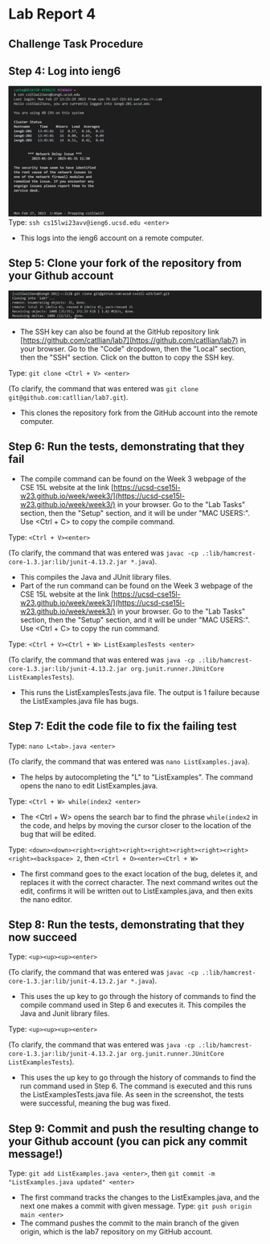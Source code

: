 # Lab Report 4
## Challenge Task Procedure
## Step 4: Log into ieng6
![Image](wk8lrs4.png)
Type: `ssh cs15lwi23avv@ieng6.ucsd.edu <enter>`
* This logs into the ieng6 account on a remote computer.
## Step 5: Clone your fork of the repository from your Github account
![Image](wk8lrs5.png)
* The SSH key can also be found at the GitHub repository link [https://github.com/catllian/lab7](https://github.com/catllian/lab7) in your browser. Go to the "Code" dropdown, then the "Local" section, then the "SSH" section. Click on the button to copy the SSH key.

Type: `git clone <Ctrl + V> <enter>`

(To clarify, the command that was entered was `git clone git@github.com:catllian/lab7.git`).

* This clones the repository fork from the GitHub account into the remote computer.
## Step 6: Run the tests, demonstrating that they fail
* The compile command can be found on the Week 3 webpage of the CSE 15L website at the link [https://ucsd-cse15l-w23.github.io/week/week3/](https://ucsd-cse15l-w23.github.io/week/week3/) in your browser. Go to the "Lab Tasks" section, then the "Setup" section, and it will be under "MAC USERS:". Use <Ctrl + C> to copy the compile command.

Type: `<Ctrl + V><enter>`

(To clarify, the command that was entered was `javac -cp .:lib/hamcrest-core-1.3.jar:lib/junit-4.13.2.jar *.java`).

* This compiles the Java and JUnit library files.
* Part of the run command can be found on the Week 3 webpage of the CSE 15L website at the link [https://ucsd-cse15l-w23.github.io/week/week3/](https://ucsd-cse15l-w23.github.io/week/week3/) in your browser. Go to the "Lab Tasks" section, then the "Setup" section, and it will be under "MAC USERS:". Use <Ctrl + C> to copy the run command.

Type: `<Ctrl + V><Ctrl + W> ListExamplesTests <enter>`

(To clarify, the command that was entered was `java -cp .:lib/hamcrest-core-1.3.jar:lib/junit-4.13.2.jar org.junit.runner.JUnitCore ListExamplesTests`).

* This runs the ListExamplesTests.java file. The output is 1 failure because the ListExamples.java file has bugs.
## Step 7: Edit the code file to fix the failing test
Type: `nano L<tab>.java <enter>`

(To clarify, the command that was entered was `nano ListExamples.java`).

* The <tab> helps by autocompleting the "L" to "ListExamples". The command opens the nano to edit ListExamples.java.

Type: `<Ctrl + W> while(index2 <enter>`
* The <Ctrl + W> opens the search bar to find the phrase `while(index2` in the code, and helps by moving the cursor closer to the location of the bug that will be edited.

Type: `<down><down><right><right><right><right><right><right><right><right><backspace> 2`, then `<Ctrl + O><enter><Ctrl + W>`
* The first command goes to the exact location of the bug, deletes it, and replaces it with the correct character. The next command writes out the edit, confirms it will be written out to ListExamples.java, and then exits the nano editor.
## Step 8: Run the tests, demonstrating that they now succeed
Type: `<up><up><up><enter>`

(To clarify, the command that was entered was `javac -cp .:lib/hamcrest-core-1.3.jar:lib/junit-4.13.2.jar *.java`).
* This uses the up key to go through the history of commands to find the compile command used in Step 6 and executes it. This compiles the Java and Junit library files.

Type: `<up><up><up><enter>`

(To clarify, the command that was entered was `java -cp .:lib/hamcrest-core-1.3.jar:lib/junit-4.13.2.jar org.junit.runner.JUnitCore ListExamplesTests`).
* This uses the up key to go through the history of commands to find the run command used in Step 6. The command is executed and this runs the ListExamplesTests.java file. As seen in the screenshot, the tests were successful, meaning the bug was fixed.
## Step 9: Commit and push the resulting change to your Github account (you can pick any commit message!)
Type: `git add ListExamples.java <enter>`, then `git commit -m "ListExamples.java updated" <enter>`
* The first command tracks the changes to the ListExamples.java, and the next one makes a commit with given message.
Type: `git push origin main <enter>`
* The command pushes the commit to the main branch of the given origin, which is the lab7 repository on my GitHub account.

